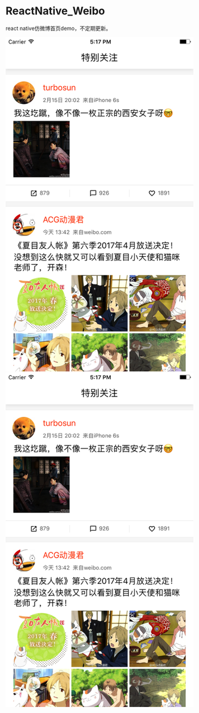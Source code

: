 # ReactNative_Weibo
react native仿微博首页demo，不定期更新。

![image](https://github.com/sshiqiao/ReactNative_Weibo/blob/master/ScreenShot01.png)
![image](https://github.com/sshiqiao/ReactNative_Weibo/blob/master/ScreenShot01.png)
